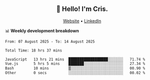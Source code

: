 
<h2 align="center">👋 Hello! I'm Cris.</h2>
<p align="center">
  <a href="https://www.criscunas.dev">Website</a> •
  <a href="https://www.linkedin.com/in/cristophercunas/">LinkedIn</a> 
</p>


📊 **Weekly development breakdown**
<!--START_SECTION:waka-->

```txt
From: 07 August 2025 - To: 14 August 2025

Total Time: 18 hrs 37 mins

JavaScript   13 hrs 21 mins  ██████████████████░░░░░░░   71.74 %
Vue.js       5 hrs 5 mins    ███████░░░░░░░░░░░░░░░░░░   27.34 %
Bash         10 mins         ▒░░░░░░░░░░░░░░░░░░░░░░░░   00.90 %
Other        0 secs          ░░░░░░░░░░░░░░░░░░░░░░░░░   00.02 %
```

<!--END_SECTION:waka-->
